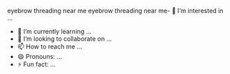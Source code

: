 
eyebrow threading near me eyebrow threading near me- 👀 I’m interested in ...
- 🌱 I’m currently learning ...
- 💞️ I’m looking to collaborate on ...
- 📫 How to reach me ...
- 😄 Pronouns: ...
- ⚡ Fun fact: ...

<!---
mardonbekovdier/mardonbekovdier is a ✨ special ✨ repository because its `README.md` (this file) appears on your GitHub profile.
You can click the Preview link to take a look at your changes.
--->
